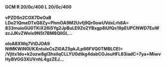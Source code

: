 #### GCM R 20/0c/400 L 20/0c/400
**vPZDSn2COX7DeOaB**<br/>**LDo21QmeDTxQ8Zy+PhmOA9M2Uvfj9Qr0owUVdxLrh8A=**<br/>**833muioGU0TKiX26i5Yg2JpBuLE9Zo2YBxgp8iUfQs19pEUPCNWD7EuWzcJJKvZWeIs9N5t7BM8QIlGL...**<br/><br/>
**oIoA8XWq7VtDJOA9**<br/>**NtMKWiN0I/KXntulxCsZl0AZ5pkJLp66FVQ0TMBLCEI=**<br/>**/Vjttx1do+k2ozw8gl3hsiIqCLLYU0dtkg4dabCOJouHFL83iadC+7ya+MiwvHyBVGG3XUVnhL4gzZEJ...**
